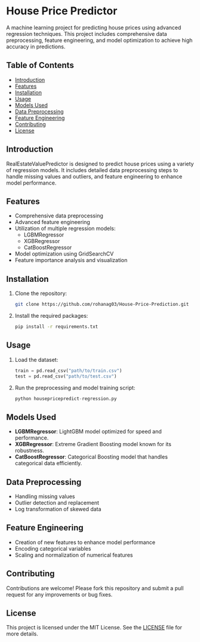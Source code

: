 # House Price Predictor

A machine learning project for predicting house prices using advanced regression techniques. This project includes comprehensive data preprocessing, feature engineering, and model optimization to achieve high accuracy in predictions.

## Table of Contents
- [Introduction](#introduction)
- [Features](#features)
- [Installation](#installation)
- [Usage](#usage)
- [Models Used](#models-used)
- [Data Preprocessing](#data-preprocessing)
- [Feature Engineering](#feature-engineering)
- [Contributing](#contributing)
- [License](#license)

## Introduction
RealEstateValuePredictor is designed to predict house prices using a variety of regression models. It includes detailed data preprocessing steps to handle missing values and outliers, and feature engineering to enhance model performance.

## Features
- Comprehensive data preprocessing
- Advanced feature engineering
- Utilization of multiple regression models:
  - LGBMRegressor
  - XGBRegressor
  - CatBoostRegressor
- Model optimization using GridSearchCV
- Feature importance analysis and visualization

## Installation
1. Clone the repository:
    ```bash
    git clone https://github.com/rohanag03/House-Price-Prediction.git
    ```
2. Install the required packages:
    ```bash
    pip install -r requirements.txt
    ```

## Usage
1. Load the dataset:
    ```python
    train = pd.read_csv("path/to/train.csv")
    test = pd.read_csv("path/to/test.csv")
    ```
2. Run the preprocessing and model training script:
    ```python
    python housepricepredict-regression.py
    ```

## Models Used
- **LGBMRegressor**: LightGBM model optimized for speed and performance.
- **XGBRegressor**: Extreme Gradient Boosting model known for its robustness.
- **CatBoostRegressor**: Categorical Boosting model that handles categorical data efficiently.

## Data Preprocessing
- Handling missing values
- Outlier detection and replacement
- Log transformation of skewed data

## Feature Engineering
- Creation of new features to enhance model performance
- Encoding categorical variables
- Scaling and normalization of numerical features

## Contributing
Contributions are welcome! Please fork this repository and submit a pull request for any improvements or bug fixes.

## License
This project is licensed under the MIT License. See the [LICENSE](LICENSE) file for more details.

